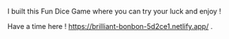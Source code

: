 I built this Fun Dice Game where you can try your luck and enjoy !

Have a time here ! https://brilliant-bonbon-5d2ce1.netlify.app/ .
